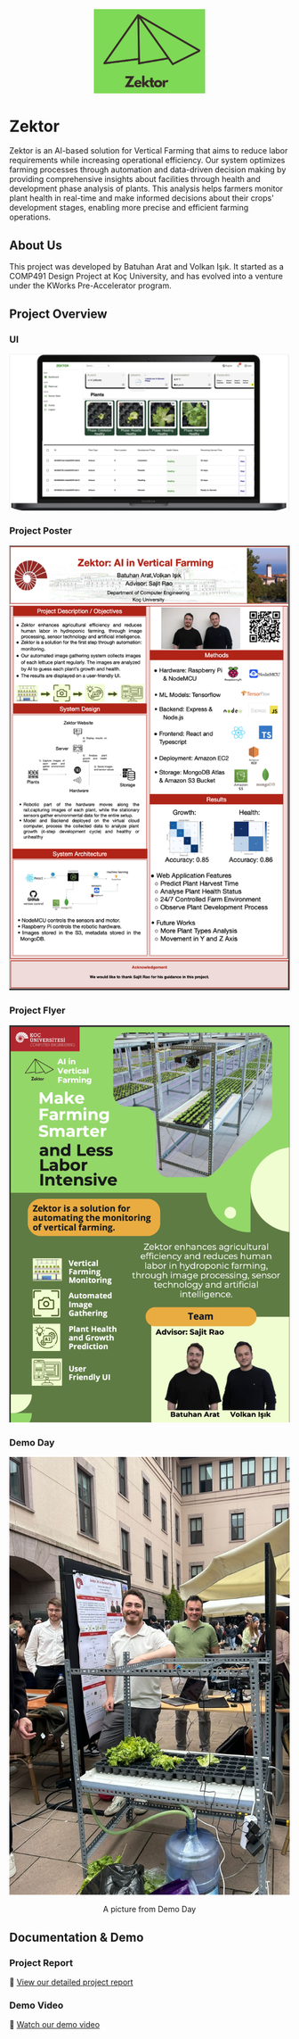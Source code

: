 <div align="center">
  <img src="resources/zektor.ico" alt="Zektor Logo" width="200"/>
</div>

# Zektor

Zektor is an AI-based solution for Vertical Farming that aims to reduce labor requirements while increasing operational efficiency. Our system optimizes farming processes through  automation and data-driven decision making by providing comprehensive insights about facilities through health and development phase analysis of plants. This analysis helps farmers monitor plant health in real-time and make informed decisions about their crops' development stages, enabling more precise and efficient farming operations.

## About Us

This project was developed by Batuhan Arat and Volkan Işık. It started as a COMP491 Design Project at Koç University, and has evolved into a venture under the KWorks Pre-Accelerator program.

## Project Overview

### UI
<div align="center">
  <img src="resources/ui-image.JPG" alt="Example UI"/>
</div>


### Project Poster
<div align="center">
  <img src="resources/Poster.JPG" alt="Project Poster"/>
</div>

### Project Flyer
<div align="center">
  <img src="resources/Flyer.JPG" alt="Project Flyer"/>
</div>

### Demo Day
<div align="center">
  <img src="resources/demoday.JPG" alt="Demo Day"/>
  <p>A picture from Demo Day</p>
</div>

## Documentation & Demo

### Project Report
📄 [View our detailed project report](resources/Comp491-AI%20in%20Vertical%20Farming%20Final%20Report.pdf)

### Demo Video
🎥 [Watch our demo video](https://www.youtube.com/watch?v=nUPkbnY_RNE)